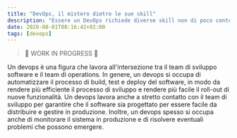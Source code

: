```yaml
---
title: "DevOps, il mistero dietro le sue skill"
description: "Essere un DevOps richiede diverse skill non di poco conto, una delle quali è aver vissuto gli anni 90"
date: 2020-08-01T08:16:42+02:00
tags: [devops]
---
```


> 🚧 WORK IN PROGRESS 🚧

Un devops è una figura che lavora all'intersezione tra il team di sviluppo software e il team di operations. 
In genere, un devops si occupa di automatizzare il processo di build, test e deploy del software, 
in modo da rendere più efficiente il processo di sviluppo e rendere più facile il roll-out di nuove funzionalità. 
Un devops lavora anche a stretto contatto con il team di sviluppo per garantire che il software sia progettato per essere facile da distribuire 
e gestire in produzione. Inoltre, un devops spesso si occupa anche di monitorare il sistema in produzione 
e di risolvere eventuali problemi che possono emergere.
